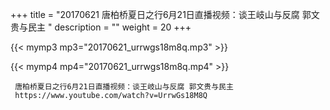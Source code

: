 +++
title = "20170621  唐柏桥夏日之行6月21日直播视频：谈王岐山与反腐 郭文贵与民主 "
description = ""
weight = 20
+++

{{< mymp3 mp3="20170621_urrwgs18m8q.mp3" >}}

{{< mymp4 mp4="20170621_urrwgs18m8q.mp4" >}}

     
     唐柏桥夏日之行6月21日直播视频：谈王岐山与反腐 郭文贵与民主 
     https://www.youtube.com/watch?v=UrrwGs18M8Q 
